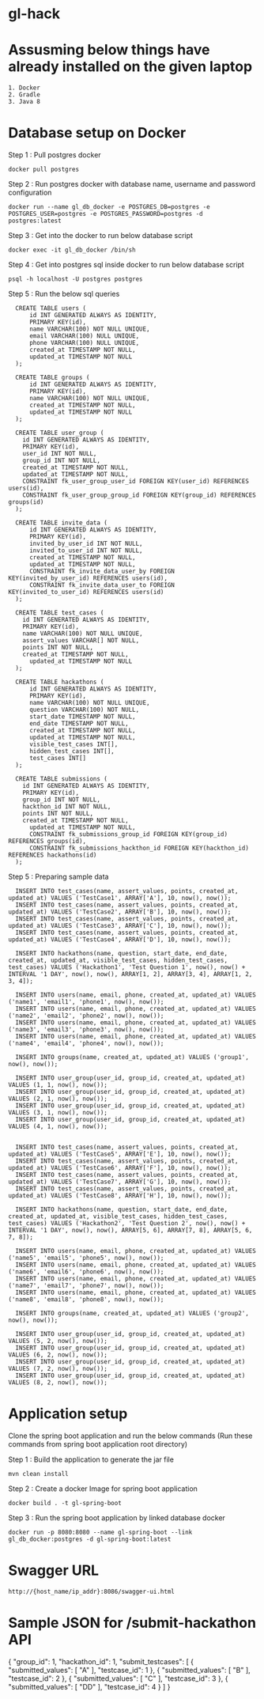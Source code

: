# gl-hack

# Assusming below things have already installed on the given laptop

	1. Docker
	2. Gradle
	3. Java 8


# Database setup on Docker

Step 1 : Pull postgres docker
	
	docker pull postgres

Step 2 : Run postgres docker with database name, username and password configuration
	
	docker run --name gl_db_docker -e POSTGRES_DB=postgres -e POSTGRES_USER=postgres -e POSTGRES_PASSWORD=postgres -d postgres:latest

Step 3 : Get into the docker to run below database script
	
	docker exec -it gl_db_docker /bin/sh

Step 4 : Get into postgres sql inside docker to run below database script
	
	psql -h localhost -U postgres postgres

Step 5 : Run the below sql queries

	  CREATE TABLE users (
	      id INT GENERATED ALWAYS AS IDENTITY,
	      PRIMARY KEY(id),
	      name VARCHAR(100) NOT NULL UNIQUE,
	      email VARCHAR(100) NULL UNIQUE,
	      phone VARCHAR(100) NULL UNIQUE,
	      created_at TIMESTAMP NOT NULL,
	      updated_at TIMESTAMP NOT NULL
	  );

	  CREATE TABLE groups (
	      id INT GENERATED ALWAYS AS IDENTITY,
	      PRIMARY KEY(id),
	      name VARCHAR(100) NOT NULL UNIQUE,
	      created_at TIMESTAMP NOT NULL,
	      updated_at TIMESTAMP NOT NULL
	  );

	  CREATE TABLE user_group (
	    id INT GENERATED ALWAYS AS IDENTITY,
	    PRIMARY KEY(id),
	    user_id INT NOT NULL,
	    group_id INT NOT NULL,
	    created_at TIMESTAMP NOT NULL,
	    updated_at TIMESTAMP NOT NULL,
	    CONSTRAINT fk_user_group_user_id FOREIGN KEY(user_id) REFERENCES users(id),
	    CONSTRAINT fk_user_group_group_id FOREIGN KEY(group_id) REFERENCES groups(id)
	  );

	  CREATE TABLE invite_data (
	      id INT GENERATED ALWAYS AS IDENTITY,
	      PRIMARY KEY(id),
	      invited_by_user_id INT NOT NULL,
	      invited_to_user_id INT NOT NULL,
	      created_at TIMESTAMP NOT NULL,
	      updated_at TIMESTAMP NOT NULL,
	      CONSTRAINT fk_invite_data_user_by FOREIGN KEY(invited_by_user_id) REFERENCES users(id),
	      CONSTRAINT fk_invite_data_user_to FOREIGN KEY(invited_to_user_id) REFERENCES users(id)
	  );

	  CREATE TABLE test_cases (
	    id INT GENERATED ALWAYS AS IDENTITY,
	    PRIMARY KEY(id),
	    name VARCHAR(100) NOT NULL UNIQUE,
	    assert_values VARCHAR[] NOT NULL,
	    points INT NOT NULL,
	    created_at TIMESTAMP NOT NULL,
	      updated_at TIMESTAMP NOT NULL
	  );

	  CREATE TABLE hackathons (
	      id INT GENERATED ALWAYS AS IDENTITY,
	      PRIMARY KEY(id),
	      name VARCHAR(100) NOT NULL UNIQUE,
	      question VARCHAR(100) NOT NULL,
	      start_date TIMESTAMP NOT NULL,
	      end_date TIMESTAMP NOT NULL,
	      created_at TIMESTAMP NOT NULL,
	      updated_at TIMESTAMP NOT NULL,
	      visible_test_cases INT[],
	      hidden_test_cases INT[],
	      test_cases INT[]
	  );

	  CREATE TABLE submissions (
	    id INT GENERATED ALWAYS AS IDENTITY,
	    PRIMARY KEY(id),
	    group_id INT NOT NULL,
	    hackthon_id INT NOT NULL,
	    points INT NOT NULL,
	    created_at TIMESTAMP NOT NULL,
	      updated_at TIMESTAMP NOT NULL,
	      CONSTRAINT fk_submissions_group_id FOREIGN KEY(group_id) REFERENCES groups(id),
	      CONSTRAINT fk_submissions_hackthon_id FOREIGN KEY(hackthon_id) REFERENCES hackathons(id)
	  );
  
Step 5 : Preparing sample data

	  INSERT INTO test_cases(name, assert_values, points, created_at, updated_at) VALUES ('TestCase1', ARRAY['A'], 10, now(), now());
	  INSERT INTO test_cases(name, assert_values, points, created_at, updated_at) VALUES ('TestCase2', ARRAY['B'], 10, now(), now());
	  INSERT INTO test_cases(name, assert_values, points, created_at, updated_at) VALUES ('TestCase3', ARRAY['C'], 10, now(), now());
	  INSERT INTO test_cases(name, assert_values, points, created_at, updated_at) VALUES ('TestCase4', ARRAY['D'], 10, now(), now());

	  INSERT INTO hackathons(name, question, start_date, end_date, created_at, updated_at, visible_test_cases, hidden_test_cases, test_cases) VALUES ('Hackathon1', 'Test Question 1', now(), now() + INTERVAL '1 DAY', now(), now(), ARRAY[1, 2], ARRAY[3, 4], ARRAY[1, 2, 3, 4]);

	  INSERT INTO users(name, email, phone, created_at, updated_at) VALUES ('name1', 'email1', 'phone1', now(), now());
	  INSERT INTO users(name, email, phone, created_at, updated_at) VALUES ('name2', 'email2', 'phone2', now(), now());
	  INSERT INTO users(name, email, phone, created_at, updated_at) VALUES ('name3', 'email3', 'phone3', now(), now());
	  INSERT INTO users(name, email, phone, created_at, updated_at) VALUES ('name4', 'email4', 'phone4', now(), now());

	  INSERT INTO groups(name, created_at, updated_at) VALUES ('group1', now(), now());

	  INSERT INTO user_group(user_id, group_id, created_at, updated_at) VALUES (1, 1, now(), now());
	  INSERT INTO user_group(user_id, group_id, created_at, updated_at) VALUES (2, 1, now(), now());
	  INSERT INTO user_group(user_id, group_id, created_at, updated_at) VALUES (3, 1, now(), now());
	  INSERT INTO user_group(user_id, group_id, created_at, updated_at) VALUES (4, 1, now(), now());


	  INSERT INTO test_cases(name, assert_values, points, created_at, updated_at) VALUES ('TestCase5', ARRAY['E'], 10, now(), now());
	  INSERT INTO test_cases(name, assert_values, points, created_at, updated_at) VALUES ('TestCase6', ARRAY['F'], 10, now(), now());
	  INSERT INTO test_cases(name, assert_values, points, created_at, updated_at) VALUES ('TestCase7', ARRAY['G'], 10, now(), now());
	  INSERT INTO test_cases(name, assert_values, points, created_at, updated_at) VALUES ('TestCase8', ARRAY['H'], 10, now(), now());

	  INSERT INTO hackathons(name, question, start_date, end_date, created_at, updated_at, visible_test_cases, hidden_test_cases, test_cases) VALUES ('Hackathon2', 'Test Question 2', now(), now() + INTERVAL '1 DAY', now(), now(), ARRAY[5, 6], ARRAY[7, 8], ARRAY[5, 6, 7, 8]);

	  INSERT INTO users(name, email, phone, created_at, updated_at) VALUES ('name5', 'email5', 'phone5', now(), now());
	  INSERT INTO users(name, email, phone, created_at, updated_at) VALUES ('name6', 'email6', 'phone6', now(), now());
	  INSERT INTO users(name, email, phone, created_at, updated_at) VALUES ('name7', 'email7', 'phone7', now(), now());
	  INSERT INTO users(name, email, phone, created_at, updated_at) VALUES ('name8', 'email8', 'phone8', now(), now());

	  INSERT INTO groups(name, created_at, updated_at) VALUES ('group2', now(), now());

	  INSERT INTO user_group(user_id, group_id, created_at, updated_at) VALUES (5, 2, now(), now());
	  INSERT INTO user_group(user_id, group_id, created_at, updated_at) VALUES (6, 2, now(), now());
	  INSERT INTO user_group(user_id, group_id, created_at, updated_at) VALUES (7, 2, now(), now());
	  INSERT INTO user_group(user_id, group_id, created_at, updated_at) VALUES (8, 2, now(), now());

# Application setup

Clone the spring boot application and run the below commands (Run these commands from spring boot application root directory)

Step 1 : Build the application to generate the jar file
	
	mvn clean install

Step 2 : Create a docker Image for spring boot application
	
	docker build . -t gl-spring-boot

Step 3 : Run the spring boot application by linked database docker
	
	docker run -p 8080:8080 --name gl-spring-boot --link gl_db_docker:postgres -d gl-spring-boot:latest

# Swagger URL

	http://{host_name/ip_addr}:8086/swagger-ui.html

# Sample JSON for /submit-hackathon API

  {
    "group_id": 1,
    "hackathon_id": 1,
    "submit_testcases": [
      {
        "submitted_values": [
          "A"
        ],
        "testcase_id": 1
      },
      {
        "submitted_values": [
          "B"
        ],
        "testcase_id": 2
      },
      {
        "submitted_values": [
          "C"
        ],
        "testcase_id": 3
      },
      {
        "submitted_values": [
          "DD"
        ],
        "testcase_id": 4
      }
    ]
  }
